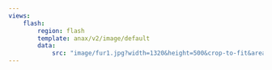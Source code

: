 ```yaml
---
views:
    flash:
        region: flash
        template: anax/v2/image/default
        data:
            src: "image/fur1.jpg?width=1320&height=500&crop-to-fit&area=15,5,5,5"
---
```

